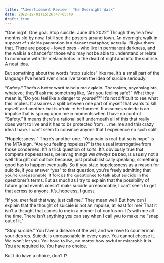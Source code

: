```yaml
---
title: "Advertisement Review - The Overnight Walk"
date: 2022-12-01T15:26:47-05:00
draft: true
---
```

“One night. One goal. Stop suicide. June 4th 2022” Though they’re a few months old by now, I still see the posters around town. An overnight walk in support of suicide prevention is a decent metaphor, actually. I’ll give them that. There are people - loved ones - who live in permanent darkness, and the walk is a chance for those who may not be able to understand or relate to commune with the melancholics in the dead of night and into the sunrise. A neat idea.

But something about the words “stop suicide” irks me. It’s a small part of the language I’ve heard ever since I’ve taken the idea of suicide seriously. 

“Safety.” That’s a better word to help me explain. Therapists, psychologists, whatever, they’ll ask me something like, “Are you feeling safe?” What they mean is, “Do you feel like a danger to yourself?” It’s not difficult to see what this implies. It assumes a split between one part of myself that wants to kill myself and another that is afraid to be harmed. It assumes suicide is an impulse that is sprung upon me in moments when I have no control. “Safety.” It means there’s a rational self underneath all of this that really does want to live and it has to be protected from … me, me and this crazy idea I have. I can’t seem to convince anyone that I experience no such split.

“Hopelessness.” There’s another one. “Your pain is real, but so is hope” is the MTA sign. “Are you feeling hopeless?” is the usual interrogative from those concerned. It’s a trick question of sorts. It’s obviously true that complete hopelessness, believing things will _always_ be bad, is usually not a well thought out outlook because, just probabilistically speaking, something good has to happen eventually. So if you state hopelessness as a reason for suicide, if you answer “yes” to that question, you’re freely admitting that you’re unreasonable. It forces the questionee to talk abut suicide in the questioner’s terms. But as much as I try to explain that the possibility of future good events doesn’t make suicide unreasonable, I can’t seem to get that across to anyone. It’s..hopeless, I guess.

“If you ever feel that way, just call me.” They mean well. But how can I explain that the thought of suicide is not an impulse, at least for me? That it isn’t a thought that comes to me in a moment of confusion. It’s with me all the time. There isn’t anything you can say when I call you to make me “snap out of it.”

“Stop suicide.” You have a disease of the will, and we have to counterman your desires. Suicide is unreasonable in every case. You cannot choose it. We won’t let you. You have to live, no matter how awful or miserable it is. You are required to. You have no choice.

But I do have a choice, don’t I?
